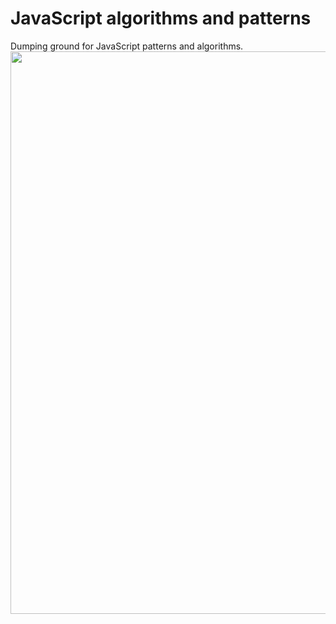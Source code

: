 # JavaScript algorithms and patterns
Dumping ground for JavaScript patterns and algorithms.
<img src="https://external-preview.redd.it/rCrmlqnucLw7PI9tQ-uuxhtto4vHR6SY2aXn_KMSyfQ.jpg?width=900&height=600&auto=webp&s=904a4128199e2a728f9674309e1ae2e5390469a7" width="900"/>
